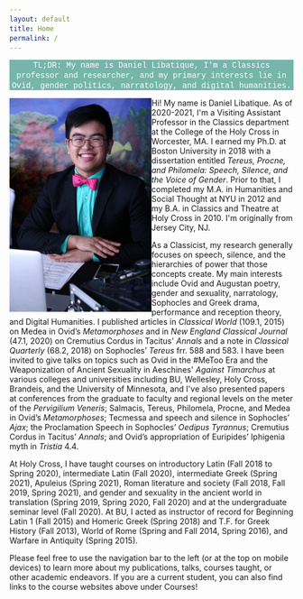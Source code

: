 ```yaml
---
layout: default
title: Home
permalink: /
---
```


<p align="center" style="background-color:#75b5aa; color:#FFFFFF;"><span style="font-family:Courier;">TL;DR: My name is Daniel Libatique, I'm a Classics professor and researcher, and my primary interests lie in Ovid, gender politics, narratology, and digital humanities.</span></p>

<img align="left" src="../images/headshot.jpg" style="float" width="50%">

Hi! My name is Daniel Libatique. As of 2020-2021, I'm a Visiting Assistant Professor in the Classics department at the College of the Holy Cross in Worcester, MA. I earned my Ph.D. at Boston University in 2018 with a dissertation entitled *Tereus, Procne, and Philomela: Speech, Silence, and the Voice of Gender*. Prior to that, I completed my M.A. in Humanities and Social Thought at NYU in 2012 and my B.A. in Classics and Theatre at Holy Cross in 2010. I'm originally from Jersey City, NJ.

As a Classicist, my research generally focuses on speech, silence, and the hierarchies of power that those concepts create. My main interests include Ovid and Augustan poetry, gender and sexuality, narratology, Sophocles and Greek drama, performance and reception theory, and Digital Humanities. I published articles in *Classical World* (109.1, 2015) on Medea in Ovid’s *Metamorphoses* and in *New England Classical Journal* (47.1, 2020) on Cremutius Cordus in Tacitus' *Annals* and a note in *Classical Quarterly* (68.2, 2018) on Sophocles’ *Tereus* frr. 588 and 583. I have been invited to give talks on topics such as Ovid in the #MeToo Era and the Weaponization of Ancient Sexuality in Aeschines' *Against Timarchus* at various colleges and universities including BU, Wellesley, Holy Cross, Brandeis, and the University of Minnesota, and I've also presented papers at conferences from the graduate to faculty and regional levels on the meter of the *Pervigilium Veneris*; Salmacis, Tereus, Philomela, Procne, and Medea in Ovid’s *Metamorphoses*; Tecmessa and speech and silence in Sophocles’ *Ajax*; the Proclamation Speech in Sophocles’ *Oedipus Tyrannus*; Cremutius Cordus in Tacitus’ *Annals*; and Ovid’s appropriation of Euripides’ Iphigenia myth in *Tristia* 4.4.

At Holy Cross, I have taught courses on introductory Latin (Fall 2018 to Spring 2020), intermediate Latin (Fall 2020), intermediate Greek (Spring 2021), Apuleius (Spring 2021), Roman literature and society (Fall 2018, Fall 2019, Spring 2021), and gender and sexuality in the ancient world in translation (Spring 2019, Spring 2020, Fall 2020) and at the undergraduate seminar level (Fall 2020). At BU, I acted as instructor of record for Beginning Latin 1 (Fall 2015) and Homeric Greek (Spring 2018) and T.F. for Greek History (Fall 2013), World of Rome (Spring and Fall 2014, Spring 2016), and Warfare in Antiquity (Spring 2015).

Please feel free to use the navigation bar to the left (or at the top on mobile devices) to learn more about my publications, talks, courses taught, or other academic endeavors. If you are a current student, you can also find links to the course websites above under Courses!
